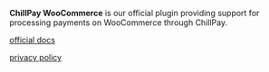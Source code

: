 **ChillPay WooCommerce** is our official plugin providing support for processing payments on WooCommerce through ChillPay.

[official docs](https://chillpay-uploads.s3.ap-southeast-1.amazonaws.com/documents/ChillPay-Merchant-Integration-Manual-Document-EN_v1.1.15.pdf)

[privacy policy](https://www.chillpay.co/en/Home/PrivacyPolicy)